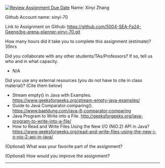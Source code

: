 [![Review Assignment Due Date](https://classroom.github.com/assets/deadline-readme-button-22041afd0340ce965d47ae6ef1cefeee28c7c493a6346c4f15d667ab976d596c.svg)](https://classroom.github.com/a/0xloH2Pu)
Name: Xinyi Zhang

Github Account name: xinyi-70

Link to Assignment on Github: https://github.com/5004-SEA-Fa24-Geeng/bg-arena-planner-xinyi-70.git

How many hours did it take you to complete this assignment (estimate)? 35hrs

Did you collaborate with any other students/TAs/Professors? If so, tell us who and in what
capacity.

* N/A
  
Did you use any external resources (you do not have to cite in class material)? (Cite them below)

* Stream empty() in Java with Examples. https://www.geeksforgeeks.org/stream-empty-java-examples/
* Guide to Java Comparator.comparing(). https://www.baeldung.com/java-8-comparator-comparing
* Java Program to Write into a File. http://geeksforgeeks.org/java-program-to-write-into-a-file/
* How to Read and Write Files Using the New I/O (NIO.2) API in Java? https://www.geeksforgeeks.org/read-and-write-files-using-the-new-i-o-nio-2-api-in-java/


(Optional) What was your favorite part of the assignment?

(Optional) How would you improve the assignment?

---
